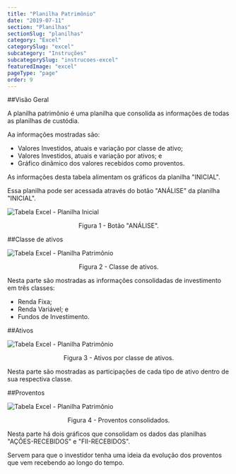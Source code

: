 ```yaml
---
title: "Planilha Patrimônio"
date: "2019-07-11"
section: "Planilhas"
sectionSlug: "planilhas"
category: "Excel"
categorySlug: "excel"
subcategory: "Instruções"
subcategorySlug: "instrucoes-excel"
featuredImage: "excel"
pageType: "page"
order: 9
---
```


##Visão Geral

A planilha patrimônio é uma planilha que consolida as informações de todas as planilhas de custódia.

Aa informações mostradas são:

- Valores Investidos, atuais e variação por classe de ativo;
- Valores Investidos, atuais e variação por ativos; e
- Gráfico dinâmico dos valores recebidos como proventos.

As informações desta tabela alimentam os gráficos da planilha "INICIAL".

Essa planilha pode ser acessada através do botão "ANÁLISE"  da planilha "INICIAL".

![Tabela Excel - Planilha Inicial](../img/planilha-inicial-excel-014.jpg)

<p class="legenda" style="text-align:center">Figura 1 - Botão "ANÁLISE".</p>

##Classe de ativos

![Tabela Excel - Planilha Patrimônio](../img/planilha-patrimonio-excel-002.jpg)

<p class="legenda" style="text-align:center">Figura 2 - Classe de ativos.</p>

Nesta parte são mostradas as informações consolidadas de investimento em três classes:

- Renda Fixa;
- Renda Variável; e
- Fundos de Investimento.


##Ativos

![Tabela Excel - Planilha Patrimônio](../img/planilha-patrimonio-excel-003.jpg)

<p class="legenda" style="text-align:center">Figura 3 - Ativos por classe de ativos.</p>

Nesta parte são mostradas as participações de cada tipo de ativo dentro de sua respectiva classe.

##Proventos

![Tabela Excel - Planilha Patrimônio](../img/planilha-patrimonio-excel-004.jpg)

<p class="legenda" style="text-align:center">Figura 4 - Proventos consolidados.</p>

Nesta parte há dois gráficos que consolidam os dados das planilhas "AÇÕES-RECEBIDOS" e "FII-RECEBIDOS".

Servem para que o investidor tenha uma ideia da evolução dos proventos que vem recebendo ao longo do tempo.